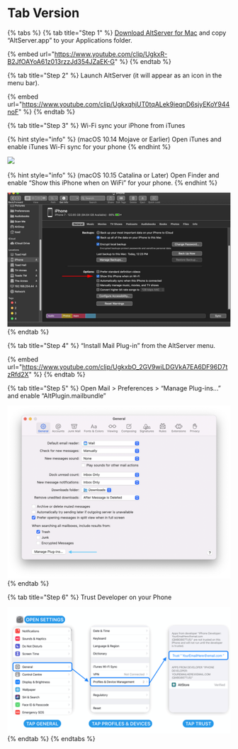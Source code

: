 # Tab Version

{% tabs %}
{% tab title="Step 1" %}
[Download AltServer for Mac](https://cdn.altstore.io/file/altstore/altserver.zip)  and copy “AltServer.app” to your Applications folder.



{% embed url="https://www.youtube.com/clip/UgkxR-B2JfOAYoA61z013rzzJd354JZaEK-G" %}
{% endtab %}

{% tab title="Step 2" %}
Launch AltServer (it will appear as an icon in the menu bar).



{% embed url="https://www.youtube.com/clip/UgkxqhjUT0tqALek9ieqnD6sjyEKoY944noF" %}
{% endtab %}

{% tab title="Step 3" %}
Wi-Fi sync your iPhone from iTunes

{% hint style="info" %}
(macOS 10.14 Mojave or Earlier) Open iTunes and enable iTunes Wi-Fi sync for your phone
{% endhint %}

![](../.gitbook/assets/002\_sync-iphone-over-wifi-1999751-0242f5c1b2814ecaac3b49815c365c59.webp)

{% hint style="info" %}
(macOS 10.15 Catalina or Later) Open Finder and enable “Show this iPhone when on WiFi” for your phone.
{% endhint %}



![Click “Install Mail Plug-in” from the AltServer menu.](../.gitbook/assets/878b40c6-6ef3-4f18-858e-7fa266818163.jpeg)
{% endtab %}

{% tab title="Step 4" %}
“Install Mail Plug-in” from the AltServer menu.



{% embed url="https://www.youtube.com/clip/UgkxbO_2GV9wiLDGVkA7EA6DF96D7tzRfd2X" %}
{% endtab %}

{% tab title="Step 5" %}
Open Mail > Preferences >  “Manage Plug-ins...” and enable “AltPlugin.mailbundle”

![](<../.gitbook/assets/Mail Plug-In (1).png>)
{% endtab %}

{% tab title="Step 6" %}
Trust Developer on your Phone

![](../.gitbook/assets/phone.gif)
{% endtab %}
{% endtabs %}



